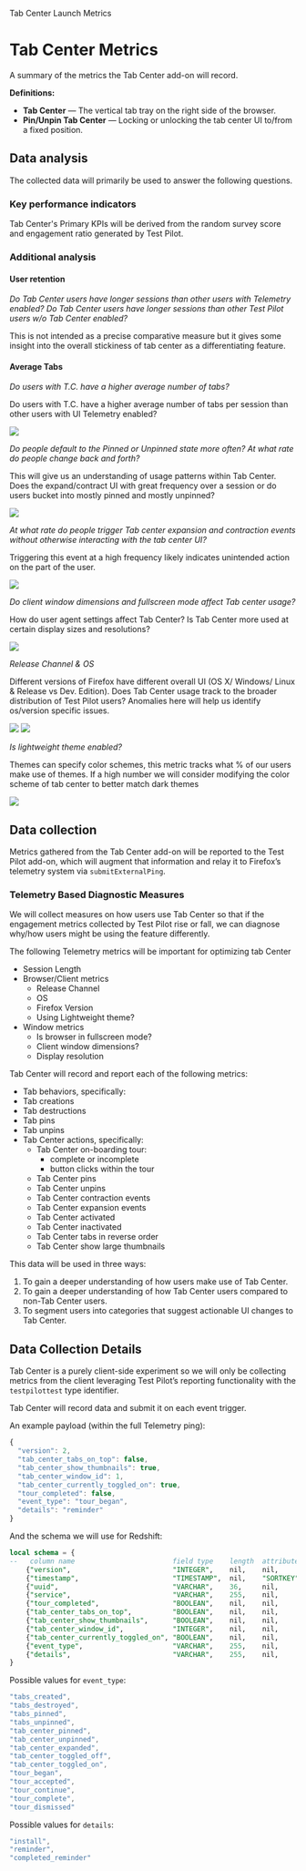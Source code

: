 Tab Center Launch Metrics

# Tab Center Metrics

A summary of the metrics the Tab Center add-on will record.

**Definitions:**

- **Tab Center** — The vertical tab tray on the right side of the browser.
- **Pin/Unpin Tab Center** — Locking or unlocking the tab center UI to/from a fixed position.

## Data analysis

The collected data will primarily be used to answer the following questions.

### Key performance indicators

Tab Center's Primary KPIs will be derived from the random survey score and engagement ratio generated by Test Pilot.

### Additional analysis

#### User retention

_Do Tab Center users have longer sessions than other users with Telemetry enabled? Do Tab Center users have longer sessions than other Test Pilot users w/o Tab Center enabled?_

This is not intended as a precise comparative measure but it gives some insight into the overall stickiness of tab center as a differentiating feature.

#### Average Tabs

_Do users with T.C. have a higher average number of tabs?_

Do users with T.C. have a higher average number of tabs per session than other users with UI Telemetry enabled?

<img src="images/tc-graphs-01.png">

_Do people default to the Pinned or Unpinned state more often? At what rate do people change back and forth?_

This will give us an understanding of usage patterns within Tab Center. Does the expand/contract UI with great frequency over a session or do users bucket into mostly pinned and mostly unpinned?

<img src="images/tc-graphs-02.png">

_At what rate do people trigger Tab center expansion and contraction events without otherwise interacting with the tab center UI?_

Triggering this event at a high frequency likely indicates unintended action on the part of the user.

<img src="images/tc-graphs-07.png">

_Do client window dimensions and fullscreen mode affect Tab center usage?_

How do user agent settings affect Tab Center? Is Tab Center more used at certain display sizes and resolutions?

<img src="images/tc-graphs-06.png">

_Release Channel & OS_

Different versions of Firefox have different overall UI (OS X/ Windows/ Linux & Release vs Dev. Edition). Does Tab Center usage track to the broader distribution of Test Pilot users? Anomalies here will help us identify os/version specific issues.

<img src="images/tc-graphs-04.png">

<img src="images/tc-graphs-05.png">

_Is lightweight theme enabled?_

Themes can specify color schemes, this metric tracks what % of our users make use of themes. If a high number we will consider modifying the color scheme of tab center to better match dark themes

<img src="images/tc-graphs-03.png">


## Data collection

Metrics gathered from the Tab Center add-on will be reported to the Test Pilot add-on, which will augment that information and relay it to Firefox’s telemetry system via `submitExternalPing`.

### Telemetry Based Diagnostic Measures

We will collect measures on how users use Tab Center so that if the engagement metrics collected by Test Pilot rise or fall, we can diagnose why/how users might be using the feature differently.

The following Telemetry metrics will be important for optimizing tab Center

- Session Length
- Browser/Client metrics
  - Release Channel
  - OS
  - Firefox Version
  - Using Lightweight theme?
- Window metrics
  - Is browser in fullscreen mode?
  - Client window dimensions?
  - Display resolution

Tab Center will record and report each of the following metrics:

-  Tab behaviors, specifically:
  - Tab creations
  - Tab destructions
  - Tab pins
  - Tab unpins
- Tab Center actions, specifically:
  - Tab Center on-boarding tour:
    - complete or incomplete
    - button clicks within the tour
  - Tab Center pins
  - Tab Center unpins
  - Tab Center contraction events
  - Tab Center expansion events
  - Tab Center activated
  - Tab Center inactivated
  - Tab Center tabs in reverse order
  - Tab Center show large thumbnails

This data will be used in three ways:

1. To gain a deeper understanding of how users make use of Tab Center.
2. To gain a deeper understanding of how Tab Center users compared to non-Tab Center users.
3. To segment users into categories that suggest actionable UI changes to Tab Center.

## Data Collection Details

Tab Center is a purely client-side experiment so we will only be collecting metrics from the client leveraging Test Pilot’s reporting functionality with the `testpilottest` type identifier.

Tab Center will record data and submit it on each event trigger.

An example payload (within the full Telemetry ping):

```js
{
  "version": 2,
  "tab_center_tabs_on_top": false,
  "tab_center_show_thumbnails": true,
  "tab_center_window_id": 1,
  "tab_center_currently_toggled_on": true,
  "tour_completed": false,
  "event_type": "tour_began",
  "details": "reminder"
}
```

And the schema we will use for Redshift:
```sql
local schema = {
--   column name                        field type    length  attributes   field name
    {"version",                         "INTEGER",    nil,    nil,        "version"},
    {"timestamp",                       "TIMESTAMP",  nil,    "SORTKEY",  "Timestamp"},
    {"uuid",                            "VARCHAR",    36,     nil,        get_uuid},
    {"service",                         "VARCHAR",    255,    nil,        "test"},
    {"tour_completed",                  "BOOLEAN",    nil,    nil,        "tour_completed"},
    {"tab_center_tabs_on_top",          "BOOLEAN",    nil,    nil,        "tab_center_tabs_on_top"},
    {"tab_center_show_thumbnails",      "BOOLEAN",    nil,    nil,        "tab_center_show_thumbnails"},
    {"tab_center_window_id",            "INTEGER",    nil,    nil,        "tab_center_window_id"},
    {"tab_center_currently_toggled_on", "BOOLEAN",    nil,    nil,        "tab_center_currently_toggled_on"},
    {"event_type",                      "VARCHAR",    255,    nil,        "event_type"},
    {"details",                         "VARCHAR",    255,    nil,        "details"}
}

```

Possible values for `event_type`:

```js
"tabs_created",
"tabs_destroyed",
"tabs_pinned",
"tabs_unpinned",
"tab_center_pinned",
"tab_center_unpinned",
"tab_center_expanded",
"tab_center_toggled_off",
"tab_center_toggled_on",
"tour_began",
"tour_accepted",
"tour_continue",
"tour_complete",
"tour_dismissed"
```

Possible values for `details`:

```js
"install",
"reminder",
"completed_reminder"
```
